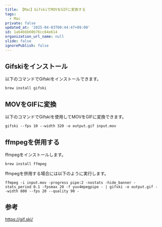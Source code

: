 ```yaml
---
title: 【Mac】GifskiでMOVをGIFに変換する
tags:
  - Mac
private: false
updated_at: '2025-04-03T00:44:47+09:00'
id: 1a64bbb60b76cc64e614
organization_url_name: null
slide: false
ignorePublish: false
---
```

## Gifskiをインストール

以下のコマンドでGifskiをインストールできます。

```terminal
brew install gifski
```

## MOVをGIFに変換

以下のコマンドでGifskiを使用してMOVをGIFに変換できます。


```terminal
gifski --fps 10 --width 320 -o output.gif input.mov
```

## ffmpegを併用する

ffmpegをインストールします。

```terminal
brew install ffmpeg
```

ffmpegを併用する場合には以下のように実行します。

```terminal
ffmpeg -i input.mov -progress pipe:2 -nostats -hide_banner -stats_period 0.1 -fpsmax 20 -f yuv4mpegpipe - | gifski -o output.gif --width 800 --fps 20 --quality 90 -
```

## 参考

https://gif.ski/
